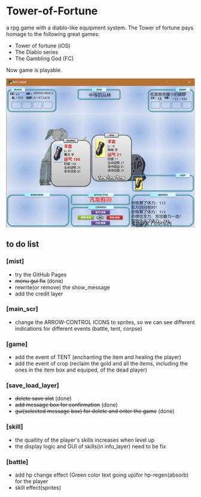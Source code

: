 # Tower-of-Fortune
a rpg game with a diablo-like equipment system.
The Tower of fortune pays homage to the following great games:
- Tower of fortune (iOS)
- The Diablo series
- The Gambling God (FC)

Now game is playable.

![screenshot](./pic/screenshot.png)

## to do list

### [mist]
- try the GitHub Pages
- ~~menu gui fix~~ (done)
- rewrite(or remove) the show_message
- add the credit layer

### [main_scr]
- change the ARROW-CONTROL ICONS to sprites, so we can see different indications for different events (battle, tent, corpse)

### [game]
- add the event of TENT (enchanting the item and healing the player)
- add the event of crop (reclaim the gold and all the items, including the ones in the item box and equiped, of the dead player) 

### [save_load_layer]
- ~~delete save slot~~ (done)
- ~~add message box for confirmation~~ (done)
- ~~gui(selected message box) for delete and enter the game~~ (done)

### [skill]
- the qualtity of the player's skills increases when level up
- the display logic and GUI of skills(in info_layer) need to be fix

### [battle]
- add hp change effect (Green color text going up)for hp-regen(absorb) for the player
- skill effect(sprites) 


